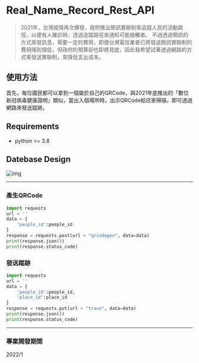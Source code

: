 # Real_Name_Record_Rest_API
> 2021年，台灣疫情再次爆發，政府推出簡訊實聯制來追蹤人民的活動路徑，以便有人確診時，透過追蹤路徑來通知可能接觸者。
> 不過透過簡訊的方式來發訊息，需要一定的費用，即便台灣電信業者已將發送簡訊實聯制的費用降到很低，但政府的預算卻也即將見底，因此我希望試著透過網路的方式來發送實聯制，來降低支出成本。

## 使用方法
首先，每位國民都可以拿到一個屬於自己的QRCode，與2021年底推出的「數位新冠病毒健康證明」類似，當出入個場所時，出示QRCode給店家掃描，即可透過網路來發送蹤跡。

## Requirements
- python >= 3.8

## Datebase Design
![img](https://github.com/JT-427/real_name_record_rest_api/blob/master/db/real_name%20record.png)

***
### 產生QRCode
```py
import requests
url = ''
data = {
    'people_id':people_id
}
response = requests.post(url + "qrcodegen", data=data)
print(response.json())
print(response.status_code)
```

### 發送蹤跡
```py
import requests
url = ''
data = {
    'people_id':people_id,
    'place_id':place_id
}
response = requests.put(url + "trace", data=data)
print(response.json())
print(response.status_code)
```

***
### 專案開發期間
2022/1
